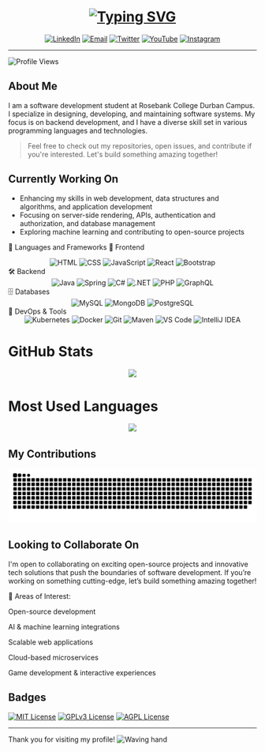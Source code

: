 <div align="center">
  <h1>
  <a href="https://git.io/typing-svg">
    <img src="https://readme-typing-svg.demolab.com/?font=Permanent+Marker&size=35&color=B0e0e6&center=true&vCenter=true&width=800&height=70&lines=Hello!+I'm+Sakhile.+Welcome+to+my+GitHub+" alt="Typing SVG" />
  </a>
  </h1>

  <p>
    <a href="https://www.linkedin.com/in/sakhilekhuzwayo222" target="_blank"><img src="https://img.shields.io/badge/LinkedIn-0077B5?style=for-the-badge&logo=linkedin&logoColor=white" alt="LinkedIn"></a>
    <a href="mailto:sakhilekhuzwayo222@example.com" target="_blank"><img src="https://img.shields.io/badge/Email-D14836?style=for-the-badge&logo=gmail&logoColor=white" alt="Email"></a>
    <a href="https://twitter.com/sakhilekhuzwayo222" target="_blank"><img src="https://img.shields.io/badge/Twitter-1DA1F2?style=for-the-badge&logo=twitter&logoColor=white" alt="Twitter"></a>
    <a href="https://youtube.com/sakhilekhuzwayo222" target="_blank"><img src="https://img.shields.io/badge/YouTube-FF0000?style=for-the-badge&logo=youtube&logoColor=white" alt="YouTube"></a>
    <a href="https://instagram.com/sakhilekhuzwayo222" target="_blank"><img src="https://img.shields.io/badge/Instagram-E4405F?style=for-the-badge&logo=instagram&logoColor=white" alt="Instagram"></a>
  </p>
</div>

---
![Profile Views](https://komarev.com/ghpvc/?username=SakhileKhuzwayo222&color=red)

## About Me

I am a software development student at Rosebank College Durban Campus. I specialize in designing, developing, and maintaining software systems. My focus is on backend development, and I have a diverse skill set in various programming languages and technologies.

> Feel free to check out my repositories, open issues, and contribute if you're interested. Let's build something amazing together!

## Currently Working On

- Enhancing my skills in web development, data structures and algorithms, and application development
- Focusing on server-side rendering, APIs, authentication and authorization, and database management
- Exploring machine learning and contributing to open-source projects

🚀 Languages and Frameworks
🎨 Frontend
<div align="center"> <img src="https://techstack-generator.vercel.app/html-icon.svg" width="65" height="65" alt="HTML" /> <img src="https://techstack-generator.vercel.app/css-icon.svg" width="65" height="65" alt="CSS" /> <img src="https://techstack-generator.vercel.app/js-icon.svg" width="65" height="65" alt="JavaScript" /> <img src="https://techstack-generator.vercel.app/react-icon.svg" width="65" height="65" alt="React" /> <img src="https://techstack-generator.vercel.app/bootstrap-icon.svg" width="65" height="65" alt="Bootstrap" /> </div>
🛠 Backend
<div align="center"> <img src="https://techstack-generator.vercel.app/java-icon.svg" width="65" height="65" alt="Java" /> <img src="https://techstack-generator.vercel.app/spring-icon.svg" width="65" height="65" alt="Spring" /> <img src="https://techstack-generator.vercel.app/csharp-icon.svg" width="65" height="65" alt="C#" /> <img src="https://techstack-generator.vercel.app/dotnet-icon.svg" width="65" height="65" alt=".NET" /> <img src="https://techstack-generator.vercel.app/php-icon.svg" width="65" height="65" alt="PHP" /> <img src="https://techstack-generator.vercel.app/graphql-icon.svg" width="65" height="65" alt="GraphQL" /> </div>
🗄 Databases
<div align="center"> <img src="https://techstack-generator.vercel.app/mysql-icon.svg" width="65" height="65" alt="MySQL" /> <img src="https://techstack-generator.vercel.app/mongodb-icon.svg" width="65" height="65" alt="MongoDB" /> <img src="https://techstack-generator.vercel.app/postgresql-icon.svg" width="65" height="65" alt="PostgreSQL" /> </div>
🚀 DevOps & Tools
<div align="center"> <img src="https://techstack-generator.vercel.app/kubernetes-icon.svg" width="65" height="65" alt="Kubernetes" /> <img src="https://techstack-generator.vercel.app/docker-icon.svg" width="65" height="65" alt="Docker" /> <img src="https://techstack-generator.vercel.app/git-icon.svg" width="65" height="65" alt="Git" /> <img src="https://techstack-generator.vercel.app/maven-icon.svg" width="65" height="65" alt="Maven" /> <img src="https://techstack-generator.vercel.app/vscode-icon.svg" width="65" height="65" alt="VS Code" /> <img src="https://techstack-generator.vercel.app/intellij-icon.svg" width="65" height="65" alt="IntelliJ IDEA" /> </div>
<!-- Rest of the content remains the same -->

# GitHub Stats
<p align="center"> <a href="https://github.com/SakhileKhuzwayo222"> <img width="48%" src="https://github-readme-stats.vercel.app/api?username=SakhileKhuzwayo222&show_icons=true&theme=radical&hide_border=true" /> </a> </p>

# Most Used Languages
<p align="center"> <a href="https://github.com/SakhileKhuzwayo222"> <img width="48%" src="https://github-readme-stats.vercel.app/api/top-langs?username=SakhileKhuzwayo222&layout=compact&theme=radical&hide_border=true" /> </a> </p>




## My Contributions

<p align="center">
  <img src="https://github.com/Platane/snk/raw/output/github-contribution-grid-snake.svg" alt="Contributions Snake" />
</p>

## Looking to Collaborate On

I'm open to collaborating on exciting open-source projects and innovative tech solutions that push the boundaries of software development. If you’re working on something cutting-edge, let’s build something amazing together!

🔹 Areas of Interest:

Open-source development

AI & machine learning integrations

Scalable web applications

Cloud-based microservices

Game development & interactive experiences

## Badges

[![MIT License](https://img.shields.io/badge/License-MIT-green.svg)](https://choosealicense.com/licenses/mit/)
[![GPLv3 License](https://img.shields.io/badge/License-GPL%20v3-yellow.svg)](https://opensource.org/licenses/)
[![AGPL License](https://img.shields.io/badge/license-AGPL-blue.svg)](http://www.gnu.org/licenses/agpl-3.0)

---

Thank you for visiting my profile! <img src="https://raw.githubusercontent.com/MartinHeinz/MartinHeinz/master/wave.gif" width="30px" alt="Waving hand">

